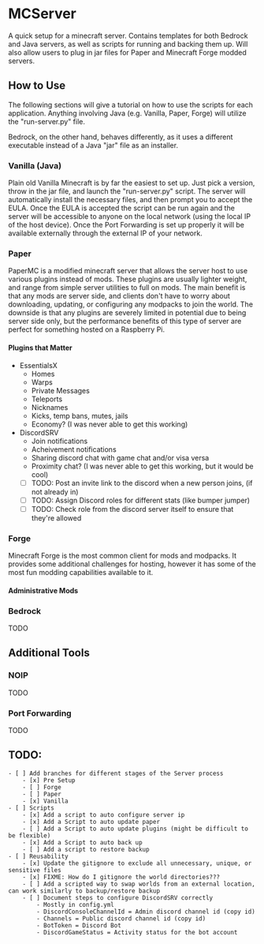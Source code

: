 # MCServer
A quick setup for a minecraft server. Contains templates for both Bedrock and Java servers, as well as scripts for running and backing them up.
Will also allow users to plug in jar files for Paper and Minecraft Forge modded servers.

## How to Use

The following sections will give a tutorial on how to use the scripts for each application. Anything involving Java (e.g. Vanilla, Paper, Forge) will utilize the "run-server.py" file.

Bedrock, on the other hand, behaves differently, as it uses a different executable instead of a Java "jar" file as an installer.

### Vanilla (Java)

Plain old Vanilla Minecraft is by far the easiest to set up. Just pick a version, throw in the jar file, and launch the "run-server.py" script. The server will automatically install the necessary files, and then prompt you to accept the EULA. Once the EULA is accepted the script can be run again and the server will be accessible to anyone on the local network (using the local IP of the host device). Once the Port Forwarding is set up properly it will be available externally through the external IP of your network.

### Paper

PaperMC is a modified minecraft server that allows the server host to use various plugins instead of mods. These plugins are usually lighter weight, and range from simple server utilities to full on mods. The main benefit is that any mods are server side, and clients don't have to worry about downloading, updating, or configuring any modpacks to join the world. The downside is that any plugins are severely limited in potential due to being server side only, but the performance benefits of this type of server are perfect for something hosted on a Raspberry Pi.

#### Plugins that Matter

- EssentialsX
    - Homes
    - Warps
    - Private Messages
    - Teleports
    - Nicknames
    - Kicks, temp bans, mutes, jails
    - Economy? (I was never able to get this working)
- DiscordSRV
    - Join notifications
    - Acheivement notifications
    - Sharing discord chat with game chat and/or visa versa
    - Proximity chat? (I was never able to get this working, but it would be cool)
    - [ ] TODO: Post an invite link to the discord when a new person joins, (if not already in)
    - [ ] TODO: Assign Discord roles for different stats (like bumper jumper)
    - [ ] TODO: Check role from the discord server itself to ensure that they're allowed

### Forge

Minecraft Forge is the most common client for mods and modpacks. It provides some additional challenges for hosting, however it has some of the most fun modding capabilities available to it.

#### Administrative Mods

#### 

### Bedrock

TODO

## Additional Tools

### NOIP

TODO

### Port Forwarding

TODO

## TODO:

    - [ ] Add branches for different stages of the Server process
        - [x] Pre Setup
        - [ ] Forge
        - [ ] Paper
        - [x] Vanilla
    - [ ] Scripts
        - [x] Add a script to auto configure server ip
        - [x] Add a Script to auto update paper
        - [ ] Add a Script to auto update plugins (might be difficult to be flexible)
        - [x] Add a Script to auto back up
        - [ ] Add a script to restore backup
    - [ ] Reusability
        - [x] Update the gitignore to exclude all unnecessary, unique, or sensitive files
        - [x] FIXME: How do I gitignore the world directories???
        - [ ] Add a scripted way to swap worlds from an external location, can work similarly to backup/restore backup
        - [ ] Document steps to configure DiscordSRV correctly
            - Mostly in config.yml
            - DiscordConsoleChannelId = Admin discord channel id (copy id)
            - Channels = Public discord channel id (copy id)
            - BotToken = Discord Bot
            - DiscordGameStatus = Activity status for the bot account
